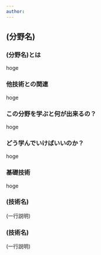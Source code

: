 ```yaml
---
author: 
---
```

## (分野名)

### (分野名)とは

hoge

### 他技術との関連

hoge

### この分野を学ぶと何が出来るの？

hoge

### どう学んでいけばいいのか？

hoge

### 基礎技術

hoge

### (技術名)

(一行説明)

### (技術名)

(一行説明)